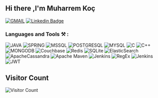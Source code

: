 ## Hi there  ,I'm Muharrem Koç

[![GMAIL](https://img.shields.io/badge/Gmail-D14836?style=for-the-badge&logo=gmail&logoColor=white)](mailto:kmuho5885@gmail.com)
[![Linkedin Badge](https://img.shields.io/badge/-%20On%20LinkedIn-blue?style=for-the-badge&logo=linkedin&logoColor=white)](https://www.linkedin.com/in/muharrem-ko%C3%A7-47a7a018a//)
### Languages and Tools :hammer_and_pick: :
![JAVA](https://img.shields.io/badge/Java-ED8B00?style=for-the-badge&logo=java&logoColor=white)
![SPRING](https://img.shields.io/badge/Spring-6DB33F?style=for-the-badge&logo=spring&logoColor=white)
![MSSQL](https://img.shields.io/badge/Microsoft_SQL_Server-CC2927?style=for-the-badge&logo=microsoft-sql-server&logoColor=white)
![POSTGRESQL](https://img.shields.io/badge/PostgreSQL-316192?style=for-the-badge&logo=postgresql&logoColor=white)
![MYSQL](https://img.shields.io/badge/MySQL-00000F?style=for-the-badge&logo=mysql&logoColor=white)
![C](https://img.shields.io/badge/C-00599C?style=for-the-badge&logo=c&logoColor=white)
![C++](https://img.shields.io/badge/C%2B%2B-00599C?style=for-the-badge&logo=c%2B%2B&logoColor=white)
![MONGODB](	https://img.shields.io/badge/MongoDB-4EA94B?style=for-the-badge&logo=mongodb&logoColor=white)
![Couchbase](https://img.shields.io/badge/Couchbase-EA2328?style=for-the-badge&logo=couchbase&logoColor=white)
![Redis](https://img.shields.io/badge/redis-%23DD0031.svg?style=for-the-badge&logo=redis&logoColor=white)
![SQLite](https://img.shields.io/badge/sqlite-%2307405e.svg?style=for-the-badge&logo=sqlite&logoColor=white)
![ElasticSearch](https://img.shields.io/badge/-ElasticSearch-005571?style=for-the-badge&logo=elasticsearch)
![ApacheCassandra](https://img.shields.io/badge/cassandra-%231287B1.svg?style=for-the-badge&logo=apache-cassandra&logoColor=white)
![Apache Maven](https://img.shields.io/badge/Apache%20Maven-C71A36?style=for-the-badge&logo=Apache%20Maven&logoColor=white)
![Jenkins](https://img.shields.io/badge/jenkins-%232C5263.svg?style=for-the-badge&logo=jenkins&logoColor=white)
![RegEx](https://img.shields.io/badge/RegEx-%20-grey?style=for-the-badge&logo=/e/)
![Jenkins](https://img.shields.io/badge/Jenkins-D24939?style=for-the-badge&logo=Jenkins&logoColor=white)
![JWT](https://img.shields.io/badge/JWT-black?style=for-the-badge&logo=JSON%20web%20tokens)



## Visitor Count
![Visitor Count](https://profile-counter.glitch.me/muharremkoc/count.svg)
